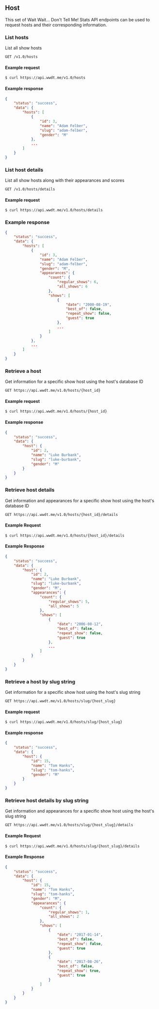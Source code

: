 ## Host

This set of Wait Wait... Don't Tell Me! Stats API endpoints can be used to request hosts and their corresponding information.

### List hosts

List all show hosts

```endpoint
GET /v1.0/hosts
```

#### Example request

```curl
$ curl https://api.wwdt.me/v1.0/hosts
```

#### Example response

```json
{
    "status": "success",
    "data": {
        "hosts": [
            {
                "id": 3,
                "name": "Adam Felber",
                "slug": "adam-felber",
                "gender": "M"
            },
            ...
        ]
    }
}
```

### List host details

List all show hosts along with their appearances and scores

```endpoint
GET /v1.0/hosts/details
```

#### Example request

```curl
$ curl https://api.wwdt.me/v1.0/hosts/details
```

### Example response

```json
{
    "status": "success",
    "data": {
        "hosts": [
            {
                "id": 3,
                "name": "Adam Felber",
                "slug": "adam-felber",
                "gender": "M",
                "appearances": {
                    "count": {
                        "regular_shows": 6,
                        "all_shows": 6
                    },
                    "shows": [
                        {
                            "date": "2000-08-19",
                            "best_of": false,
                            "repeat_show": false,
                            "guest": true
                        },
                        ...
                    ]
                }
            },
            ...
        ]
    }
}
```

### Retrieve a host

Get information for a specific show host using the host's database ID

```endpoint
GET https://api.wwdt.me/v1.0/hosts/{host_id}
```

#### Example request

```curl
$ curl https://api.wwdt.me/v1.0/hosts/{host_id}
```

#### Example response

```json
{
    "status": "success",
    "data": {
        "host": {
            "id": 2,
            "name": "Luke Burbank",
            "slug": "luke-burbank",
            "gender": "M"
        }
    }
}
```

### Retrieve host details

Get information and appearances for a specific show host using the host's database ID

```endpoint
GET https://api.wwdt.me/v1.0/hosts/{host_id}/details
```

#### Example Request

```curl
$ curl https://api.wwdt.me/v1.0/hosts/{host_id}/details
```

#### Example Response

```json
{
    "status": "success",
    "data": {
        "host": {
            "id": 2,
            "name": "Luke Burbank",
            "slug": "luke-burbank",
            "gender": "M",
            "appearances": {
                "count": {
                    "regular_shows": 5,
                    "all_shows": 5
                },
                "shows": [
                    {
                        "date": "2006-08-12",
                        "best_of": false,
                        "repeat_show": false,
                        "guest": true
                    },
                    ...
                ]
            }
        }
    }
}
```

### Retrieve a host by slug string

Get information for a specific show host using the host's slug string

```endpoint
GET https://api.wwdt.me/v1.0/hosts/slug/{host_slug}
```

#### Example request

```curl
$ curl https://api.wwdt.me/v1.0/hosts/slug/{host_slug}
```

#### Example response

```json
{
    "status": "success",
    "data": {
        "host": {
            "id": 15,
            "name": "Tom Hanks",
            "slug": "tom-hanks",
            "gender": "M"
        }
    }
}
```

### Retrieve host details by slug string

Get information and appearances for a specific show host using the host's slug string

```endpoint
GET https://api.wwdt.me/v1.0/hosts/slug/{host_slug}/details
```

#### Example Request

```curl
$ curl https://api.wwdt.me/v1.0/hosts/slug/{host_slug}/details
```

#### Example Response

```json
{
    "status": "success",
    "data": {
        "host": {
            "id": 15,
            "name": "Tom Hanks",
            "slug": "tom-hanks",
            "gender": "M",
            "appearances": {
                "count": {
                    "regular_shows": 1,
                    "all_shows": 2
                },
                "shows": [
                    {
                        "date": "2017-01-14",
                        "best_of": false,
                        "repeat_show": false,
                        "guest": true
                    },
                    {
                        "date": "2017-08-26",
                        "best_of": false,
                        "repeat_show": true,
                        "guest": true
                    }
                ]
            }
        }
    }
}
```